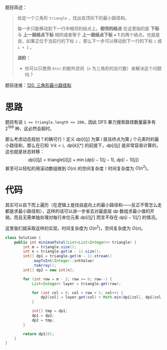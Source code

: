 题目简述：

> 给定一个三角形 `triangle` ，找出自顶向下的最小路径和。
>
> 每一步只能移动到下一行中相邻的结点上。**相邻的结点** 在这里指的是 **下标** 与 **上一层结点下标** 相同或者等于 **上一层结点下标 + 1** 的两个结点。也就是说，如果正位于当前行的下标 `i` ，那么下一步可以移动到下一行的下标 `i` 或 `i + 1` 。
>
> **进阶：**
>
> - 你可以只使用 `O(n)` 的额外空间（`n` 为三角形的总行数）来解决这个问题吗？

题目连接：[120. 三角形最小路径和](https://leetcode.cn/problems/triangle/)

# 思路

题目有说 `1 <= triangle.length <= 200`，因此 DFS 暴力搜索路径数量最多有 $2^{199}$ 种，这必然会超时。

那么考虑动态规划？的确可行！定义 $dp[i][j]$ 为第 $i$ 层且终点为第 $j$ 个元素时的最小路径和，那么在已知 $\forall k<i,\ \ dp[k][\ast]$ 的前提下，$dp[i][j]$ 是非常容易计算的，这也就是状态转移：
$$
dp[i][j]=\mathrm{triangle}[i][j]+\min\big\{dp[i-1][j-1],\ dp[i-1][j]\big\}
$$
甚至可以轻松的用滚动数组做到 $O(n)$ 的空间复杂度！时间复杂度为 $O(n^2)$。

# 代码

其实可以自下而上遍历（在逻辑上是找自底向上的最小路径和——反正不管怎么走都是求最小路径和），这样的话可以进一步省去对最底层 $dp$ 数组求最小值的开销，而且无需单独处理对每行末位元素 $dp[i][j']$ 而言不存在 $dp[i-1][j']$ 的情况。

这里我们就采取这样的实现，时间复杂度为 $O(n^2)$，空间复杂度为 $O(n)$。

```java
class Solution {
    public int minimumTotal(List<List<Integer>> triangle) {
        int m = triangle.size();
        int n = triangle.get(m - 1).size();
        int[] dp1 = triangle.get(m - 1).stream()
            .mapToInt(Integer::intValue)
            .toArray();
        int[] dp2 = new int[n];

        for (int row = m - 2; row >= 0; row--) {
            List<Integer> layer = triangle.get(row);

            for (int col = 0; col < row + 1; col++) {
                dp2[col] = layer.get(col) + Math.min(dp1[col], dp1[col + 1]);
            }

            int[] tmp = dp1;
            dp1 = dp2;
            dp2 = tmp;
        }

        return dp1[0];
    }
}
```
